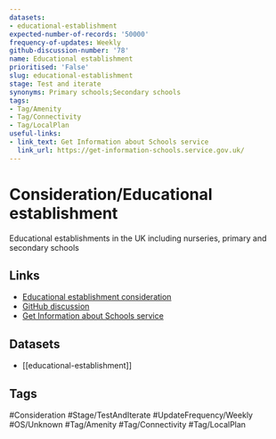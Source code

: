 ```yaml
---
datasets:
- educational-establishment
expected-number-of-records: '50000'
frequency-of-updates: Weekly
github-discussion-number: '78'
name: Educational establishment
prioritised: 'False'
slug: educational-establishment
stage: Test and iterate
synonyms: Primary schools;Secondary schools
tags:
- Tag/Amenity
- Tag/Connectivity
- Tag/LocalPlan
useful-links:
- link_text: Get Information about Schools service
  link_url: https://get-information-schools.service.gov.uk/
---
```


# Consideration/Educational establishment

Educational establishments in the UK including nurseries, primary and secondary schools

## Links

* [Educational establishment consideration](https://design.planning.data.gov.uk/planning-consideration/educational-establishment)
* [GitHub discussion](https://github.com/digital-land/data-standards-backlog/discussions/78)
* [Get Information about Schools service](https://get-information-schools.service.gov.uk/)

## Datasets

* [[educational-establishment]]

## Tags

#Consideration #Stage/TestAndIterate #UpdateFrequency/Weekly #OS/Unknown #Tag/Amenity #Tag/Connectivity #Tag/LocalPlan